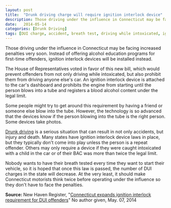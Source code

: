 ```yaml
---
layout: post
title:  "Drunk driving charge will require ignition interlock device"
description: Those driving under the influence in Connecticut may be facing increased penalties very soon. Instead of offering alcohol education programs for first-time offenders, ignition interlock devices will be installed instead.
date:   2014-05-14
categories: [Drunk Driving] 
tags: [DUI charge, accident, breath test, driving while intoxicated, ignition interlock device, legal limit, operating under the influence, penalties]
---
```


<p>Those driving under the influence in Connecticut may be facing increased penalties very soon. Instead of offering alcohol education programs for first-time offenders, ignition interlock devices will be installed instead.</p><p>The House of Representatives voted in favor of this new bill, which would prevent offenders from not only driving while intoxicated, but also prohibit them from driving anyone else's car. An ignition interlock device is attached to the car's dashboard and prohibits the engine from starting until the person blows into a tube and registers a blood alcohol content under the legal limit.</p> <p>Some people might try to get around this requirement by having a friend or someone else blow into the tube. However, the technology is so advanced that the devices know if the person blowing into the tube is the right person. Some devices take photos.</p><p><a href="/DUI-DWI/DUI-DWI.html">Drunk driving</a> is a serious situation that can result in not only accidents, but injury and death. Many states have ignition interlock device laws in place, but they typically don't come into play unless the person is a repeat offender. Others may only require a device if they were caught intoxicated with a child in the car or of their BAC was more than twice the legal limit.</p><p>Nobody wants to have their breath tested every time they want to start their vehicle, so it is hoped that once this law is passed, the number of DUI charges in the state will decrease. At the very least, it should make Connecticut motorists think twice before operating under the influence so they don't have to face the penalties.</p><p> <b>Source:&nbsp;</b>New Haven Register, "<a href="http://www.nhregister.com/government-and-politics/20140507/connecticut-expands-ignition-interlock-requirement-for-dui-offenders" target="_blank">Connecticut expands ignition interlock requirement for DUI offenders</a>" No author given, May. 07, 2014 </p>
